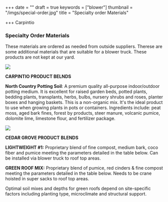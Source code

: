 +++
date = ""
draft = true
keywords = ["blower"]
thumbnail = "/imgs/special-order.jpg"
title = "Specialty order Materials"

+++
Carpintio

### Specialty Order Materials

These materials are ordered as needed from outside suppliers. Therese are some additional materials that are suitable for a blower truck. These products are not kept at our yard.

![](/imgs/carpinito-brothers-green-shield-white2-svg.jpg)

**CARPINTIO PRODUCT BELNDS**

**North Country Potting Soil**: A premium quality all-purpose indoor/outdoor potting medium. It is excellent for raised garden beds, potted plants, bedding plants, transplants, herbs, bulbs, nursery shrubs and roses, planter boxes and hanging baskets. This is a non-organic mix. It's the ideal product to use when growing plants in pots or containers. Ingredients include: peat moss, aged bark fines, forest by products, steer manure, volcanic pumice, dolomite lime, limestone flour, and fertilizer package.

![](/imgs/cedar_grove_logo_transparent-sized.jpg)

**CEDAR GROVE PRODUCT BLENDS**

**LIGHTWEIGHT #1:** Proprietary blend of fine compost, medium bark, coco fiber and pumice meeting the parameters detailed in the table below. Can be installed via blower truck to roof top areas.

**GREEN ROOF MIX:** Proprietary blend of pumice, red cinders & fine compost meeting the parameters detailed in the table below. Needs to be crane hoisted in super sacks to roof top areas.

Optimal soil mixes and depths for green roofs depend on site-specific factors including planting type, microclimate and structural support. 